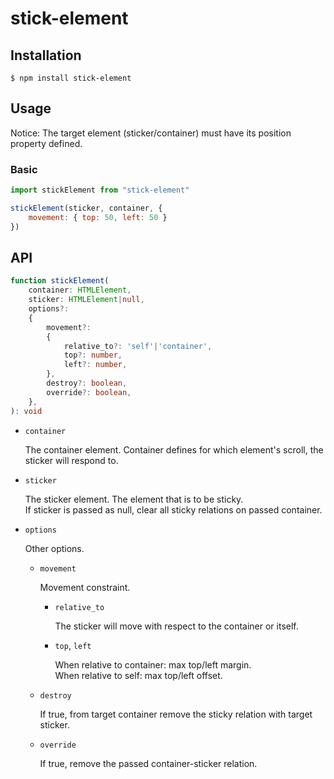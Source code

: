 # stick-element

## Installation

`$ npm install stick-element`

## Usage

Notice: The target element (sticker/container) must have its position property defined.

### Basic
```js
import stickElement from "stick-element"

stickElement(sticker, container, {
    movement: { top: 50, left: 50 }
})
```

## API

```ts
function stickElement(
    container: HTMLElement,
    sticker: HTMLElement|null,
    options?:
    {
        movement?:
        {
            relative_to?: 'self'|'container',
            top?: number,
            left?: number,
        },
        destroy?: boolean,
        override?: boolean,
    },
): void
```

- `container`

    The container element. Container defines for which element's scroll, the sticker will respond to.

- `sticker`

    The sticker element. The element that is to be sticky.  
    If sticker is passed as null, clear all sticky relations on passed container.

- `options`

    Other options.

    - `movement`
    
        Movement constraint.

        - `relative_to`
        
            The sticker will move with respect to the container or itself.
        
        - `top`, `left`
        
            When relative to container: max top/left margin.  
            When relative to self: max top/left offset.

    - `destroy`
    
        If true, from target container remove the sticky relation with target sticker.
    
    - `override`

        If true, remove the passed container-sticker relation.